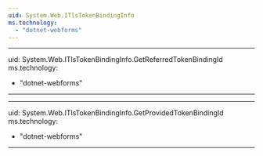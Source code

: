 ```yaml
---
uid: System.Web.ITlsTokenBindingInfo
ms.technology: 
  - "dotnet-webforms"
---
```


---
uid: System.Web.ITlsTokenBindingInfo.GetReferredTokenBindingId
ms.technology: 
  - "dotnet-webforms"
---

---
uid: System.Web.ITlsTokenBindingInfo.GetProvidedTokenBindingId
ms.technology: 
  - "dotnet-webforms"
---
